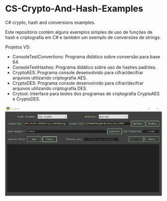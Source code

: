 # CS-Crypto-And-Hash-Examples
C# crypto, hash and conversions examples.

Este repositório contém alguns exemplos simples de uso de funções de hash e criptografia em C# e também um exemplo de conversões de strings.

Projetos VS:

* ConsoleTestConvertions: Programa didático sobre conversão para base 64.
* ConsoleTestHashes: Programa didático sobre uso de hashes padrões.
* CryptoAES: Programa console desenvolvido para cifrar/decifrar arquivos utilizando criptografia AES.
* CryptoDES: Programa console desenvolvido para cifrar/decifrar arquivos utilizando criptografia DES.
* Crytool: Interface para testes dos programas de criptografia CryptoAES e CryptoDES.


<p align="center">
  <img src="https://github.com/JunioCesarFerreira/CS-Crypto-And-Hash-Examples/blob/main/print.png">
</p>
